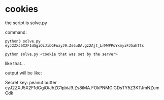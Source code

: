 # cookies
the script is solve.py

command:

`python3 solve.py eyJ2ZXJ5X2F1dGgiOiJibGFuayJ9.Zs6uDA.gz2Ajt_LrMWPPoYxmyiFJ5ahTts`

`python solve.py <cookie that was set by the server>`

like that...

output will be like;

Secret key: peanut butter
eyJ2ZXJ5X2F1dGgiOiJhZG1pbiJ9.Zs8iMA.FOkPNMGlGDsTY5Z3KTJmNZumCdk
